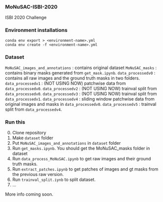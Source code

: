 ### MoNuSAC-ISBI-2020
ISBI 2020 Challenge

### Environment installations
```
conda env export > <environment-name>.yml    
conda env create -f <environment-name>.yml
```

### Dataset

`MoNuSAC_images_and_annotations` : contains original dataset
`MoNuSAC_masks` : contains binary masks generated from `get_mask.ipynb`.
`data_processedv0` : contains all raw images and the ground truth masks in two folders.
`data_processedv1` : (NOT USING NOW) patchwise data from `data_processedv0`.
`data_processedv2` : (NOT USING NOW) trainval split from `data_processedv0`.
`data_processedv3` : (NOT USING NOW) trainval split from `data_processedv1`.
`data_processedv4` : sliding window patchwise data from original images and masks in `data_processedv0`.
`data_processedv5` : trainval split from `data_processedv4`.


### Run this

0. Clone repository
1. Make `dataset` folder
2. Put `MoNuSAC_images_and_annotations` in `dataset` folder
3. Run `get_masks.ipynb`. You should get the MoNuSAC_masks folder in dataset
4. Run `data_process_MoNuSAC.ipynb` to get raw images and their ground truth masks. 
5. Run `extract_patches.ipynb` to get patches of images and gt masks from the previous raw version.
6. Run `trainval_split.iynb` to split dataset.
7. ...

More info coming soon.
